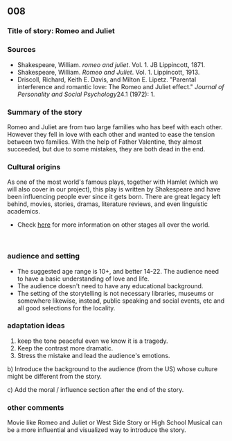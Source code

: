 ## 008
### Title of story: Romeo and Juliet



### Sources

* Shakespeare, William. *romeo and juliet*. Vol. 1. JB Lippincott, 1871.
* Shakespeare, William. *Romeo and Juliet*. Vol. 1. Lippincott, 1913.
* Driscoll, Richard, Keith E. Davis, and Milton E. Lipetz. "Parental interference and romantic love: The Romeo and Juliet effect." *Journal of Personality and Social Psychology*24.1 (1972): 1.



### Summary of the story

Romeo and Juliet are from two large families who has beef with each other. However they fell in love with each other and wanted to ease the tension between two families. With the help of Father Valentine, they almost succeeded, but due to some mistakes, they are both dead in the end.



### Cultural origins

As one of the most world's famous plays, together with Hamlet (which we will also cover in our project), this play is written by Shakespeare and have been influencing people ever since it gets born. There are great legacy left behind, movies, stories, dramas, literature reviews, and even linguistic academics. 

* Check [here](https://en.wikipedia.org/wiki/Romeo_and_Juliet#Legacy) for more information on other stages all over the world.

  ​

### audience and setting
* The suggested age range is 10+, and better 14-22. The audience need to have a basic understanding of love and life. 
* The audience doesn't need to have any educational background.
* The setting of the storytelling is not necessary libraries, museums or somewhere likewise, instead, public speaking and social events, etc and all good selections for the locality.



### adaptation ideas

1. keep the tone peaceful even we know it is a tragedy.
2. Keep the contrast more dramatic.
3. Stress the mistake and lead the audience's emotions.

b)     Introduce the background to the audience (from the US) whose culture might be different from the story.

c)     Add the moral / influence section after the end of the story.



### other comments

Movie like Romeo and Juliet or West Side Story or High School Musical can be a more influential and visualized way to introduce the story.
